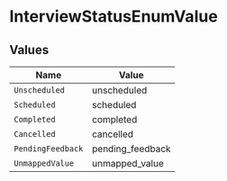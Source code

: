# InterviewStatusEnumValue


## Values

| Name              | Value             |
| ----------------- | ----------------- |
| `Unscheduled`     | unscheduled       |
| `Scheduled`       | scheduled         |
| `Completed`       | completed         |
| `Cancelled`       | cancelled         |
| `PendingFeedback` | pending_feedback  |
| `UnmappedValue`   | unmapped_value    |